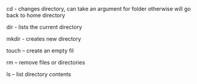 cd - changes directory, can take an argument for folder otherwise will go back to home directory

dir - lists the current directory

mkdir - creates new directory

touch – create an empty fil

rm – remove files or directories

ls – list directory contents
